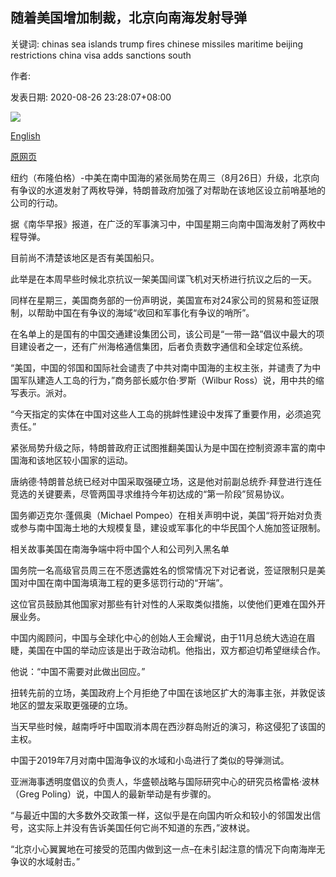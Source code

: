 ## 随着美国增加制裁，北京向南海发射导弹

关键词: chinas sea islands trump fires chinese missiles maritime beijing restrictions china visa adds sanctions south

作者: 

发表日期: 2020-08-26 23:28:07+08:00

![](https://www.straitstimes.com/sites/default/files/styles/x_large/public/articles/2020/08/26/tl-missile-a-260820.jpg?itok=C84CGtkR)

[English](Beijing%20fires%20missiles%20in%20South%20China%20Sea%20as%20US%20adds%20sanctions.md)

[原网页](https://www.straitstimes.com/world/united-states/beijing-fires-missiles-in-south-china-sea-as-us-adds-sanctions)

纽约（布隆伯格）-中美在南中国海的紧张局势在周三（8月26日）升级，北京向有争议的水道发射了两枚导弹，特朗普政府加强了对帮助在该地区设立前哨基地的公司的行动。

据《南华早报》报道，在广泛的军事演习中，中国星期三向南中国海发射了两枚中程导弹。

目前尚不清楚该地区是否有美国船只。

此举是在本周早些时候北京抗议一架美国间谍飞机对天桥进行抗议之后的一天。

同样在星期三，美国商务部的一份声明说，美国宣布对24家公司的贸易和签证限制，以帮助中国在有争议的海域“收回和军事化有争议的哨所”。

在名单上的是国有的中国交通建设集团公司，该公司是“一带一路”倡议中最大的项目建设者之一，还有广州海格通信集团，后者负责数字通信和全球定位系统。

“美国，中国的邻国和国际社会谴责了中共对南中国海的主权主张，并谴责了为中国军队建造人工岛的行为，”商务部长威尔伯·罗斯（Wilbur Ross）说，用中共的缩写表示。派对。

“今天指定的实体在中国对这些人工岛的挑衅性建设中发挥了重要作用，必须追究责任。”

紧张局势升级之际，特朗普政府正试图推翻美国认为是中国在控制资源丰富的南中国海和该地区较小国家的运动。

唐纳德·特朗普总统已经对中国采取强硬立场，这是他对前副总统乔·拜登进行连任竞选的关键要素，尽管两国寻求维持今年初达成的“第一阶段”贸易协议。

国务卿迈克尔·蓬佩奥（Michael Pompeo）在相关声明中说，美国“将开始对负责或参与南中国海土地的大规模复垦，建设或军事化的中华民国个人施加签证限制。

相关故事美国在南海争端中将中国个人和公司列入黑名单

国务院一名高级官员周三在不愿透露姓名的惯常情况下对记者说，签证限制只是美国对中国在南中国海填海工程的更多惩罚行动的“开端”。

这位官员鼓励其他国家对那些有针对性的人采取类似措施，以使他们更难在国外开展业务。

中国内阁顾问，中国与全球化中心的创始人王会耀说，由于11月总统大选迫在眉睫，美国在中国的举动应该是出于政治动机。他指出，双方都迫切希望继续合作。

他说：“中国不需要对此做出回应。”

扭转先前的立场，美国政府上个月拒绝了中国在该地区扩大的海事主张，并敦促该地区的盟友采取更强硬的立场。

当天早些时候，越南呼吁中国取消本周在西沙群岛附近的演习，称这侵犯了该国的主权。

中国于2019年7月对南中国海争议的水域和小岛进行了类似的导弹测试。

亚洲海事透明度倡议的负责人，华盛顿战略与国际研究中心的研究员格雷格·波林（Greg Poling）说，中国人的最新举动是有步骤的。

“与最近中国的大多数外交政策一样，这似乎是在向国内听众和较小的邻国发出信号，这实际上并没有告诉美国任何它尚不知道的东西，”波林说。

“北京小心翼翼地在可接受的范围内做到这一点–在未引起注意的情况下向南海岸无争议的水域射击。”